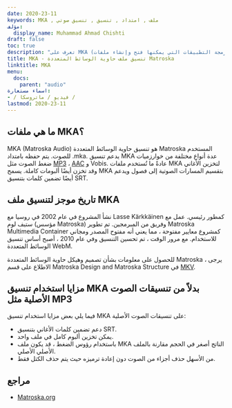 ```yaml
---
date: 2020-23-11
keywords: MKA , ملف , امتداد , تنسيق , تنسيق صوتي
مؤلف:
  display_name: Muhammad Ahmad Chishti
draft: false
toc: true
description: "تعرف على MKA (تنسيق الملف وواجهات برمجة التطبيقات التي يمكنها فتح وإنشاء ملفات MKA."
title: MKA - تنسيق ملف حاوية الوسائط المتعددة Matroska
linktitle: MKA
menu:
  docs:
    parent: "audio"
اسماء مستعارة:
- / فيديو / ماتروسكا /
lastmod: 2020-23-11
---
```


## ما هي ملفات MKA؟ ##

MKA (Matroska Audio) هو تنسيق حاوية الوسائط المتعددة Matroska المستخدم للصوت. يتم حفظه بامتداد .mka. يدعم تنسيق MKA عدة أنواع مختلفة من خوارزميات ضغط الصوت مثل [MP3](/ar/audio/mp3/) ، [AAC](/ar/audio/aac/) و Vobis. عادةً ما تُستخدم ملفات MKA لتخزين الأغاني وقد تخزن أيضًا ألبومات كاملة. يسمح MKA بتقسيم المسارات الصوتية إلى فصول ويدعم أيضًا تضمين كلمات بتنسيق SRT.

## تاريخ موجز لتنسيق ملف MKA

نشأ المشروع في عام 2002 في روسيا مع Lasse Kärkkäinen كمطور رئيسي. عمل مع ستيف لوم (مؤسس Matroska) وفريق من المبرمجين. تم تطوير Matroska Multimedia Container كمشروع معايير مفتوحة ، مما يعني أنه مفتوح المصدر ومجاني للاستخدام. مع مرور الوقت ، تم تحسين التنسيق وفي عام 2010 ، أصبح أساس تنسيق الوسائط المتعددة WebM.

للحصول على معلومات بشأن تصميم وهيكل حاوية الوسائط المتعددة Matroska ، يرجى الاطلاع على قسم Matroska Design and Matroska Structure في [MKV](/ar/video/mkv/).

## مزايا استخدام تنسيق MKA بدلاً من تنسيقات الصوت الأصلية مثل MP3 ##

فيما يلي بعض مزايا استخدام تنسيق MKA على تنسيقات الصوت الأصلية:

- دعم تضمين كلمات الأغاني بتنسيق SRT.
- يمكن تخزين ألبوم كامل في ملف واحد.
- باستخدام رؤوس الضغط ، قد يكون ملف MKA الناتج أصغر في الحجم مقارنة بالملف الأصلي الأصلي.
- من الأسهل حذف أجزاء من الصوت دون إعادة ترميزه حيث يتم حذف الكتل فقط.

## مراجع ##

- [Matroska.org](https://www.matroska.org/)


